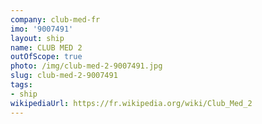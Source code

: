 ```yaml
---
company: club-med-fr
imo: '9007491'
layout: ship
name: CLUB MED 2
outOfScope: true
photo: /img/club-med-2-9007491.jpg
slug: club-med-2-9007491
tags:
- ship
wikipediaUrl: https://fr.wikipedia.org/wiki/Club_Med_2
---
```

